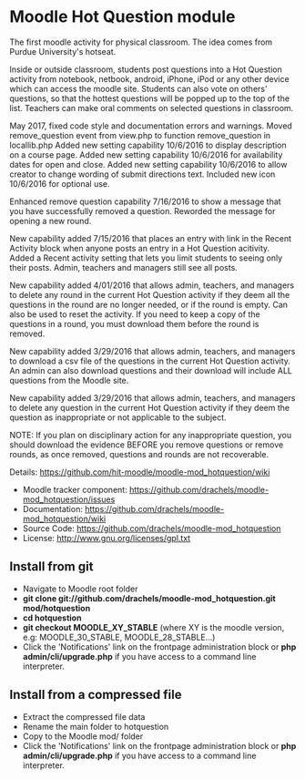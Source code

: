 # Moodle Hot Question module
The first moodle activity for physical classroom. The idea comes from
Purdue University's hotseat.

Inside or outside classroom, students post questions into a Hot Question
activity from notebook, netbook, android, iPhone, iPod or any other device
which can access the moodle site. Students can also vote on others' 
questions, so that the hottest questions will be popped up to the top of
the list. Teachers can make oral comments on selected questions in classroom.

May 2017, fixed code style and documentation errors and warnings.
Moved remove_question event from view.php to function remove_question in locallib.php
Added new setting capability 10/6/2016 to display description on a course page.
Added new setting capability 10/6/2016 for availability dates for open and close.
Added new setting capability 10/6/2016 to allow creator to change wording of submit
directions text.
Included new icon 10/6/2016 for optional use.

Enhanced remove question capability 7/16/2016 to show a message that you
have successfully removed a question. Reworded the message for opening a
new round.

New capability added 7/15/2016 that places an entry with link in the 
Recent Activity block when anyone posts an entry in a Hot Question acitivity.
Added a Recent activity setting that lets you limit students to seeing
only their posts. Admin, teachers and managers still see all posts.

New capability added 4/01/2016 that allows admin, teachers, and managers to delete
any round in the current Hot Question activity if they deem all the questions in the
round are no longer needed, or if the round is empty. Can also be used to reset
the activity. If you need to keep a copy of the questions in a round, you must download
them before the round is removed.

New capability added 3/29/2016 that allows admin, teachers, and managers to download
a csv file of the questions in the current Hot Question activity. An admin can
also download questions and their download will include ALL questions from the Moodle
site. 

New capability added 3/29/2016 that allows admin, teachers, and managers to delete
any question in the current Hot Question activity if they deem the question
as inappropriate or not applicable to the subject. 

NOTE: If you plan on disciplinary action for any inappropriate question,
you should download the evidence BEFORE you remove questions or remove rounds, 
as once removed, questions and rounds are not recoverable.

Details: https://github.com/hit-moodle/moodle-mod_hotquestion/wiki

- Moodle tracker component: https://github.com/drachels/moodle-mod_hotquestion/issues
- Documentation: https://github.com/drachels/moodle-mod_hotquestion/wiki
- Source Code: https://github.com/drachels/moodle-mod_hotquestion
- License: http://www.gnu.org/licenses/gpl.txt

## Install from git
- Navigate to Moodle root folder
- **git clone git://github.com/drachels/moodle-mod_hotquestion.git mod/hotquestion**
- **cd hotquestion**
- **git checkout MOODLE_XY_STABLE** (where XY is the moodle version, e.g: MOODLE_30_STABLE, MOODLE_28_STABLE...)
- Click the 'Notifications' link on the frontpage administration block or **php admin/cli/upgrade.php** if you have access to a command line interpreter.

## Install from a compressed file
- Extract the compressed file data
- Rename the main folder to hotquestion
- Copy to the Moodle mod/ folder
- Click the 'Notifications' link on the frontpage administration block or **php admin/cli/upgrade.php** if you have access to a command line interpreter.
